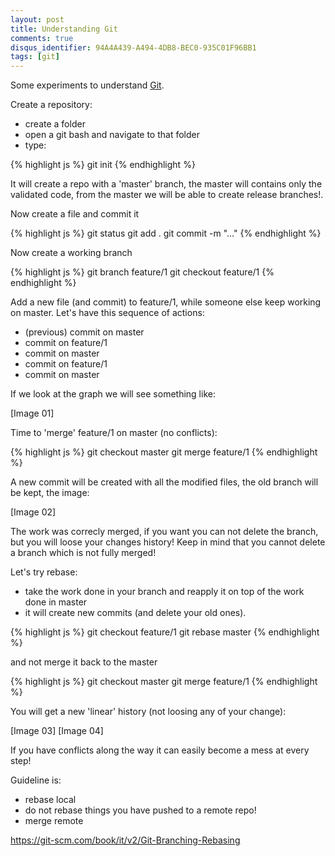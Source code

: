 ```yaml
---
layout: post
title: Understanding Git
comments: true
disqus_identifier: 94A4A439-A494-4DB8-BEC0-935C01F96BB1
tags: [git]
---
```


Some experiments to understand [Git](https://git-scm.com).

Create a repository:

- create a folder
- open a git bash and navigate to that folder
- type:

{% highlight js %}
git init
{% endhighlight %}

It will create a repo with a 'master' branch, the master will contains only the validated code, from the master we will be able to create release branches!.

Now create a file and commit it

{% highlight js %}
git status
git add .
git commit -m "..."
{% endhighlight %}

Now create a working branch

{% highlight js %}
git branch feature/1
git checkout feature/1
{% endhighlight %}

Add a new file (and commit) to feature/1, while someone else keep working on master.
Let's have this sequence of actions:

- (previous) commit on master
- commit on feature/1
- commit on master
- commit on feature/1
- commit on master

If we look at the graph we will see something like:

[Image 01]

Time to 'merge' feature/1 on master (no conflicts):

{% highlight js %}
git checkout master
git merge feature/1
{% endhighlight %}

A new commit will be created with all the modified files, the old branch will be kept, the image:

[Image 02]

The work was correcly merged, if you want you can not delete the branch, but you will loose your changes history!
Keep in mind that you cannot delete a branch which is not fully merged!

Let's try rebase:

- take the work done in your branch and reapply it on top of the work done in master
- it will create new commits (and delete your old ones).

{% highlight js %}
git checkout feature/1
git rebase master
{% endhighlight %}

and not merge it back to the master

{% highlight js %}
git checkout master
git merge feature/1
{% endhighlight %}

You will get a new 'linear' history (not loosing any of your change):

[Image 03]
[Image 04]

If you have conflicts along the way it can easily become a mess at every step!

Guideline is:
- rebase local
- do not rebase things you have pushed to a remote repo!
- merge remote

https://git-scm.com/book/it/v2/Git-Branching-Rebasing


